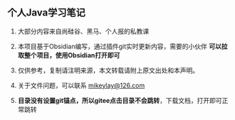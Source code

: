 ## 个人Java学习笔记

1. 大部分内容来自尚硅谷、黑马、个人报的私教课

2. 本项目基于Obsidian编写，通过插件git实时更新内容，需要的小伙伴 **可以拉取整个项目，使用Obsidian打开即可** 

3. 仅供参考，复制请注明来源，本文转载请附上原文出处和本声明。

4. 关于文件问题，可以联系 mikeylay@126.com

5. **目录没有设置git锚点，所以gitee点击目录不会跳转**，下载文档，打开即可正常跳转